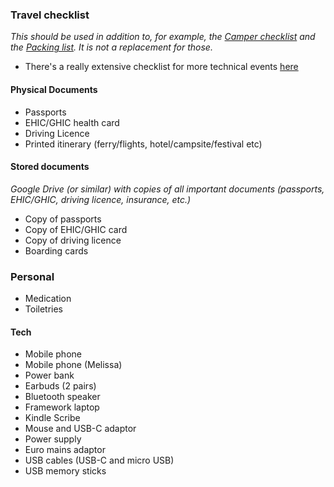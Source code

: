 ### Travel checklist
_This should be used in addition to, for example, the [Camper checklist](camper_checklist.md) and the [Packing list](packing_list.md). It is not a replacement for those._

- There's a really extensive checklist for more technical events [here](https://github.com/MacLemon/CongressChecklist)

#### Physical Documents


- Passports
- EHIC/GHIC health card
- Driving Licence 
- Printed itinerary (ferry/flights, hotel/campsite/festival etc)

#### Stored documents
_Google Drive (or similar) with copies of all important documents (passports, EHIC/GHIC, driving licence, insurance, etc.)_

- Copy of passports 
- Copy of EHIC/GHIC card
- Copy of driving licence
- Boarding cards

### Personal

- Medication
- Toiletries

#### Tech

- Mobile phone
- Mobile phone (Melissa)
- Power bank
- Earbuds (2 pairs)
- Bluetooth speaker
- Framework laptop
- Kindle Scribe
- Mouse and USB-C adaptor
- Power supply
- Euro mains adaptor
- USB cables (USB-C and micro USB)
- USB memory sticks
